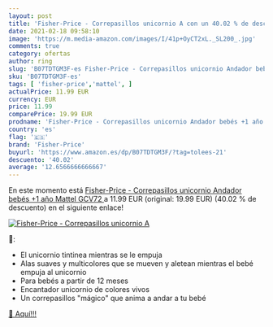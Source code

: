 ```yaml
---
layout: post
title: 'Fisher-Price - Correpasillos unicornio A con un 40.02 % de descuento'
date: 2021-02-18 09:58:10
image: 'https://m.media-amazon.com/images/I/41p+OyCT2xL._SL200_.jpg'
comments: true
category: ofertas
author: ring
slug: 'B07TDTGM3F-es Fisher-Price - Correpasillos unicornio Andador bebés +1...'
sku: 'B07TDTGM3F-es'
tags: [ 'fisher-price','mattel', ]
actualPrice: 11.99 EUR
currency: EUR
price: 11.99
comparePrice: 19.99 EUR
prodname: 'Fisher-Price - Correpasillos unicornio Andador bebés +1 año  Mattel GCV72 '
country: 'es'
flag: '🇪🇸'
brand: 'Fisher-Price'
buyurl: 'https://www.amazon.es/dp/B07TDTGM3F/?tag=tolees-21'
descuento: '40.02'
average: '12.6566666666667'
---
```


En este momento está [Fisher-Price - Correpasillos unicornio Andador bebés +1 año  Mattel GCV72 ](https://www.amazon.es/dp/B07TDTGM3F/?tag=tolees-21) a 11.99 EUR (original: 19.99 EUR) (40.02 %  de descuento) en el siguiente enlace!

[![Fisher-Price - Correpasillos unicornio A](https://m.media-amazon.com/images/I/41p+OyCT2xL._SL200_.jpg)](https://www.amazon.es/dp/B07TDTGM3F/?tag=tolees-21)

🔎:

- El unicornio tintinea mientras se le empuja
- Alas suaves y multicolores que se mueven y aletean mientras el bebé empuja al unicornio
- Para bebés a partir de 12 meses
- Encantador unicornio de colores vivos
- Un correpasillos "mágico" que anima a andar a tu bebé

[🛒 Aquí!!!](https://www.amazon.es/dp/B07TDTGM3F/?tag=tolees-21)
